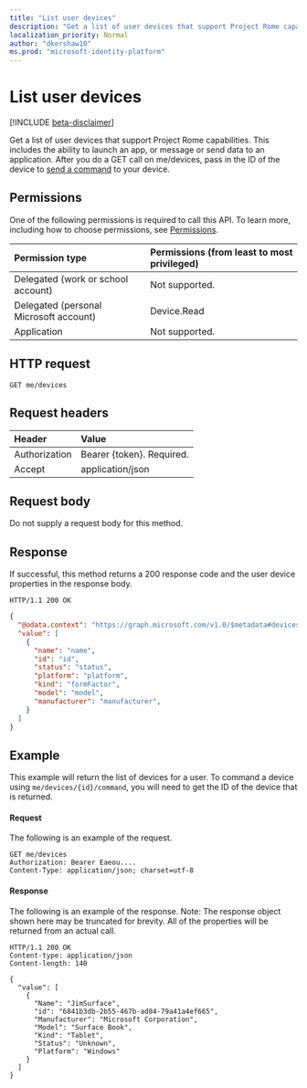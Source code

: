 ```yaml
---
title: "List user devices"
description: "Get a list of user devices that support Project Rome capabilities. This includes the ability to launch an app, or message or send data to an application. After you do a GET call on me/devices, pass in the ID of the device to send a command to your device."
localization_priority: Normal
author: "dkershaw10"
ms.prod: "microsoft-identity-platform"
---
```


# List user devices

[!INCLUDE [beta-disclaimer](../../includes/beta-disclaimer.md)]

Get a list of user devices that support Project Rome capabilities. This includes the ability to launch an app, or message or send data to an application. After you do a GET call on me/devices, pass in the ID of the device to [send a command](send-device-command.md) to your device.

## Permissions

One of the following permissions is required to call this API. To learn more, including how to choose permissions, see [Permissions](/graph/permissions-reference).


|Permission type      | Permissions (from least to most privileged)              |
|:--------------------|:---------------------------------------------------------|
|Delegated (work or school account) | Not supported.    |
|Delegated (personal Microsoft account) | Device.Read    |
|Application | Not supported. |

## HTTP request

<!-- { "blockType": "ignored" } -->

```http
GET me/devices
```

## Request headers

| Header |Value
|:----|:------|
|Authorization| Bearer {token}. Required. |
|Accept | application/json |

## Request body
Do not supply a request body for this method.

## Response

If successful, this method returns a 200 response code and the user device properties in the response body.

<!-- { "blockType": "ignored" } -->

```http
HTTP/1.1 200 OK
```

<!-- { "blockType": "ignored" } -->

```json
{
  "@odata.context": "https://graph.microsoft.com/v1.0/$metadata#devices",
  "value": [
    {
      "name": "name",
      "id": "id",
      "status": "status",
      "platform": "platform",
      "kind": "formFactor",
      "model": "model",
      "manufacturer": "manufacturer",
    }
  ]
}
```

## Example
This example will return the list of devices for a user. To command a device using `me/devices/{id}/command`, you will need to get the ID of the device that is returned.

#### Request

The following is an example of the request.

<!-- {
  "blockType": "ignored",
  "name": "list_devices"
}-->

```http
GET me/devices
Authorization: Bearer Eaeou....
Content-Type: application/json; charset=utf-8
```

#### Response

The following is an example of the response. Note: The response object shown here may be truncated for brevity. All of the properties will be returned from an actual call.

<!-- {
  "blockType": "ignored",
  "truncated": true,
  "@odata.type": "microsoft.graph.device",
  "isCollection": true
} -->

```http
HTTP/1.1 200 OK
Content-type: application/json
Content-length: 140

{
  "value": [
    {
      "Name": "JimSurface",
      "id": "6841b3db-2b55-467b-ad84-79a41a4ef665",
      "Manufacturer": "Microsoft Corporation",
      "Model": "Surface Book",
      "Kind": "Tablet",
      "Status": "Unknown",
      "Platform": "Windows"
    }
  ]
}
```
